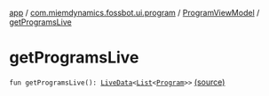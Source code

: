 [app](../../index.md) / [com.miemdynamics.fossbot.ui.program](../index.md) / [ProgramViewModel](index.md) / [getProgramsLive](./get-programs-live.md)

# getProgramsLive

`fun getProgramsLive(): `[`LiveData`](https://developer.android.com/reference/androidx/lifecycle/LiveData.html)`<`[`List`](https://kotlinlang.org/api/latest/jvm/stdlib/kotlin.collections/-list/index.html)`<`[`Program`](../../com.miemdynamics.fossbot.data.entity/-program/index.md)`>>` [(source)](https://github.com/binyot/fossbot/tree/master/app/src/main/java/com/miemdynamics/fossbot/ui/program/ProgramViewModel.kt#L21)